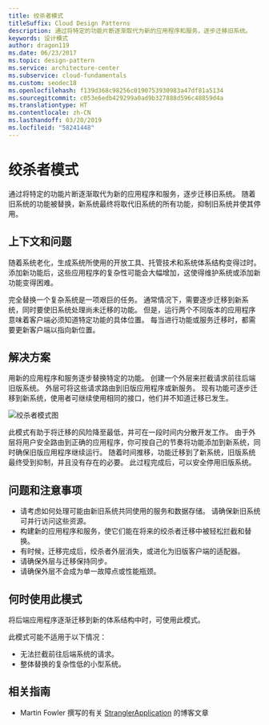 ```yaml
---
title: 绞杀者模式
titleSuffix: Cloud Design Patterns
description: 通过将特定的功能片断逐渐取代为新的应用程序和服务，逐步迁移旧系统。
keywords: 设计模式
author: dragon119
ms.date: 06/23/2017
ms.topic: design-pattern
ms.service: architecture-center
ms.subservice: cloud-fundamentals
ms.custom: seodec18
ms.openlocfilehash: f139d368c98256c0190753930983a47df81a5134
ms.sourcegitcommit: c053e6edb429299a0ad9b327888d596c48859d4a
ms.translationtype: HT
ms.contentlocale: zh-CN
ms.lasthandoff: 03/20/2019
ms.locfileid: "58241448"
---
```

# <a name="strangler-pattern"></a>绞杀者模式

通过将特定的功能片断逐渐取代为新的应用程序和服务，逐步迁移旧系统。 随着旧系统的功能被替换，新系统最终将取代旧系统的所有功能，抑制旧系统并使其停用。

## <a name="context-and-problem"></a>上下文和问题

随着系统老化，生成系统所使用的开放工具、托管技术和系统体系结构变得过时。 添加新功能后，这些应用程序的复杂性可能会大幅增加，这使得维护系统或添加新功能变得困难。

完全替换一个复杂系统是一项艰巨的任务。 通常情况下，需要逐步迁移到新系统，同时要使旧系统处理尚未迁移的功能。 但是，运行两个不同版本的应用程序意味着客户端必须知道特定功能的具体位置。 每当进行功能或服务迁移时，都需要更新客户端以指向新位置。

## <a name="solution"></a>解决方案

用新的应用程序和服务逐步替换特定的功能。 创建一个外层来拦截请求前往后端旧版系统。 外层可将这些请求路由到旧版应用程序或新服务。 现有功能可逐步迁移到新系统，使用者可继续使用相同的接口，他们并不知道迁移已发生。

![绞杀者模式图](./_images/strangler.png)

此模式有助于将迁移的风险降至最低，并可在一段时间内分散开发工作。 由于外层将用户安全路由到正确的应用程序，你可按自己的节奏将功能添加到新系统，同时确保旧版应用程序继续运行。 随着时间推移，功能迁移到了新系统，旧版系统最终受到抑制，并且没有存在的必要。 此过程完成后，可以安全停用旧版系统。

## <a name="issues-and-considerations"></a>问题和注意事项

- 请考虑如何处理可能由新旧系统共同使用的服务和数据存储。 请确保新旧系统可并行访问这些资源。
- 构建新的应用程序和服务，使它们能在将来的绞杀者迁移中被轻松拦截和替换。
- 有时候，迁移完成后，绞杀者外层消失，或进化为旧版客户端的适配器。
- 请确保外层与迁移保持同步。
- 请确保外层不会成为单一故障点或性能瓶颈。

## <a name="when-to-use-this-pattern"></a>何时使用此模式

将后端应用程序逐渐迁移到新的体系结构中时，可使用此模式。

此模式可能不适用于以下情况：

- 无法拦截前往后端系统的请求。
- 整体替换的复杂性低的小型系统。

## <a name="related-guidance"></a>相关指南

- Martin Fowler 撰写的有关 [StranglerApplication](https://www.martinfowler.com/bliki/StranglerApplication.html) 的博客文章
